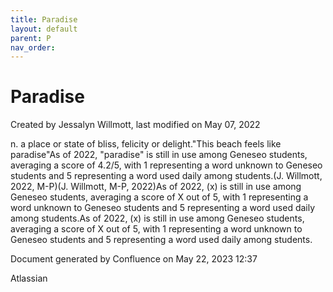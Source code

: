 ```yaml
---
title: Paradise
layout: default
parent: P
nav_order:
---
```


# Paradise

Created by  Jessalyn Willmott, last modified on May 07, 2022

n. a place or state of bliss, felicity or delight.&quot;This beach feels like paradise&quot;As of 2022, &quot;paradise&quot; is still in use among Geneseo students, averaging a score of 4.2/5, with 1 representing a word unknown to Geneseo students and 5 representing a word used daily among students.(J. Willmott, 2022, M-P)(J. Willmott, M-P, 2022)As of 2022, (x) is still in use among Geneseo students, averaging a score of X out of 5, with 1 representing a word unknown to Geneseo students and 5 representing a word used daily among students.As of 2022, (x) is still in use among Geneseo students, averaging a score of X out of 5, with 1 representing a word unknown to Geneseo students and 5 representing a word used daily among students. 

Document generated by Confluence on May 22, 2023 12:37

Atlassian

